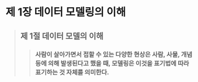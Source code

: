 # 제 1장 데이터 모델링의 이해
> ## 제 1절 데이터 모델의 이해
>> ### 사람이 살아가면서 접할 수 있는 다양한 현상은 사람, 사물, 개념 등에 의해 발생된다고 했을 때, 모델링은 이것을 표기법에 따라 표기하는 것 자체를 의미한다.
